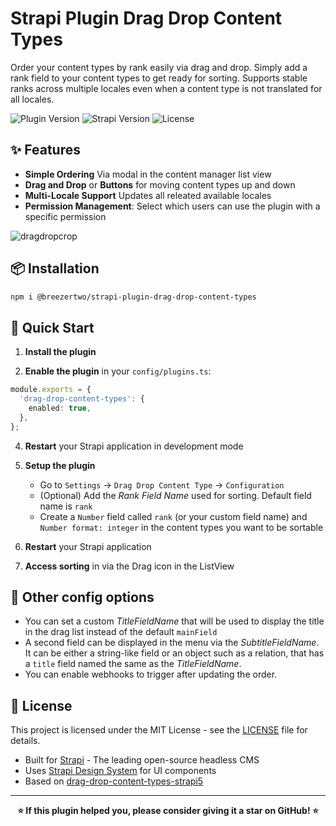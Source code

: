 # Strapi Plugin Drag Drop Content Types

Order your content types by rank easily via drag and drop. Simply add a rank field to your content types to get ready for sorting. Supports stable ranks across multiple locales even when a content type is not translated for all locales.

![Plugin Version](https://img.shields.io/badge/version-5.2.0-blue)
![Strapi Version](https://img.shields.io/badge/strapi-v5.0.0+-green)
![License](https://img.shields.io/badge/license-MIT-green)

## ✨ Features

- **Simple Ordering** Via modal in the content manager list view
- **Drag and Drop** or **Buttons** for moving content types up and down
- **Multi-Locale Support** Updates all releated available locales
- **Permission Management**: Select which users can use the plugin with a specific permission

![dragdropcrop](https://s14.gifyu.com/images/bTE3p.gif)

## 📦 Installation

```bash
npm i @breezertwo/strapi-plugin-drag-drop-content-types
```

## 🚀 Quick Start

1. **Install the plugin**

2. **Enable the plugin** in your `config/plugins.ts`:

```ts
module.exports = {
  'drag-drop-content-types': {
    enabled: true,
  },
};
```

4. **Restart** your Strapi application in development mode

5. **Setup the plugin**
   - Go to `Settings` → `Drag Drop Content Type` → `Configuration`
   - (Optional) Add the _Rank Field Name_ used for sorting. Default field name is `rank`
   - Create a `Number` field called `rank` (or your custom field name) and `Number format: integer` in the content types you want to be sortable
6. **Restart** your Strapi application

7. **Access sorting** in via the Drag icon in the ListView

## 🔧 Other config options

- You can set a custom _TitleFieldName_ that will be used to display the title in the drag list instead of the default `mainField`
- A second field can be displayed in the menu via the _SubtitleFieldName_. It can be either a string-like field or an object such as a relation, that has a `title` field named the same as the _TitleFieldName_.
- You can enable webhooks to trigger after updating the order.

## 📄 License

This project is licensed under the MIT License - see the [LICENSE](LICENSE) file for details.

- Built for [Strapi](https://strapi.io/) - The leading open-source headless CMS
- Uses [Strapi Design System](https://design-system.strapi.io/) for UI components
- Based on [drag-drop-content-types-strapi5](https://github.com/cslegany-synerinsoft/drag-drop-content-types-strapi5)

---

<div align="center">
  <strong>⭐ If this plugin helped you, please consider giving it a star on GitHub! ⭐</strong>
</div>
